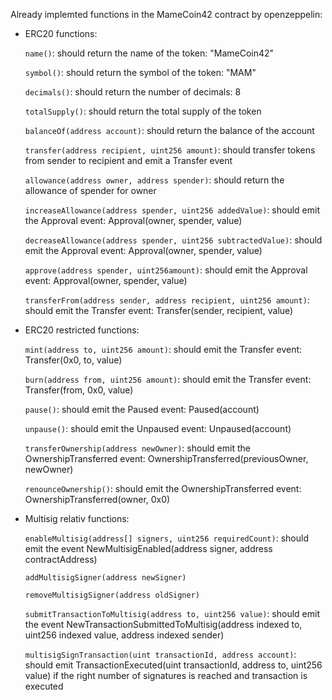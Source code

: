 Already implemted functions in the MameCoin42 contract by openzeppelin:

- ERC20 functions:

    ```name()```: should return the name of the token: "MameCoin42"

    ```symbol()```: should return the symbol of the token: "MAM"

    ```decimals()```: should return the number of decimals: 8

    ```totalSupply()```: should return the total supply of the token

    ```balanceOf(address account)```: should return the balance of the account

    ```transfer(address recipient, uint256 amount)```: should transfer tokens from sender to recipient and emit a Transfer event

    ```allowance(address owner, address spender)```: should return the allowance of spender for owner

    ```increaseAllowance(address spender, uint256 addedValue)```: should emit the Approval event: Approval(owner, spender, value)

    ```decreaseAllowance(address spender, uint256 subtractedValue)```: should emit the Approval event: Approval(owner, spender, value)

    ```approve(address spender, uint256amount)```: should emit the Approval event: Approval(owner, spender, value)

    ```transferFrom(address sender, address recipient, uint256 amount)```: should emit the Transfer event: Transfer(sender, recipient, value)

- ERC20 restricted functions:

    ```mint(address to, uint256 amount)```: should emit the Transfer event: Transfer(0x0, to, value)

    ```burn(address from, uint256 amount)```: should emit the Transfer event: Transfer(from, 0x0, value)

    ```pause()```: should emit the Paused event: Paused(account)

    ```unpause()```: should emit the Unpaused event: Unpaused(account)

    ```transferOwnership(address newOwner)```: should emit the OwnershipTransferred event: OwnershipTransferred(previousOwner, newOwner)

    ```renounceOwnership()```: should emit the OwnershipTransferred event: OwnershipTransferred(owner, 0x0)

- Multisig relativ functions:

    ```enableMultisig(address[] signers, uint256 requiredCount)```: should emit the event NewMultisigEnabled(address signer, address contractAddress)

    ```addMultisigSigner(address newSigner)```

    ```removeMultisigSigner(address oldSigner)```

    ```submitTransactionToMultisig(address to, uint256 value)```: should emit the event NewTransactionSubmittedToMultisig(address indexed to, uint256 indexed value, address indexed sender)

    ```multisigSignTransaction(uint transactionId, address account)```: should emit TransactionExecuted(uint transactionId, address to, uint256 value) if the right number of signatures is reached and transaction is executed



